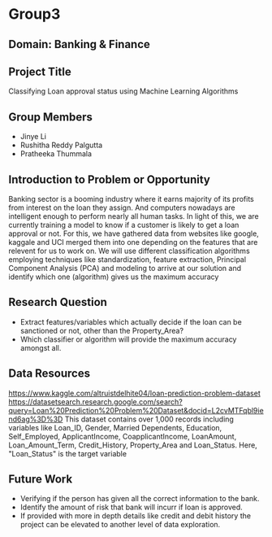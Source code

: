 # Group3
## Domain: Banking & Finance

## Project Title
Classifying Loan approval status using Machine Learning Algorithms

## Group Members
* Jinye Li
* Rushitha Reddy Palgutta
* Pratheeka Thummala

## Introduction to Problem or Opportunity
Banking sector is a booming industry where it earns majority of its profits from interest on the loan they assign. And computers nowadays are intelligent enough to perform nearly all human tasks. In light of this, we are currently training a model to know if a customer is likely to get a loan approval or not. For this, we have gathered data from websites like google, kaggale and UCI merged them into one depending on the features that are relevent for us to work on. We will use different classification algorithms employing techniques like standardization, feature extraction, Principal Component Analysis (PCA) and modeling  to arrive at our solution and identify which one (algorithm) gives us the maximum accuracy

## Research Question
* Extract features/variables which actually decide if the loan can be sanctioned or not, other than the Property_Area?
* Which classifier or algorithm will provide the maximum accuracy amongst all.

## Data Resources
https://www.kaggle.com/altruistdelhite04/loan-prediction-problem-dataset
https://datasetsearch.research.google.com/search?query=Loan%20Prediction%20Problem%20Dataset&docid=L2cvMTFqbl9iend6ag%3D%3D
This dataset contains over 1,000 records including variables like Loan_ID,	Gender,	Married	Dependents,	Education,	Self_Employed,	ApplicantIncome,	CoapplicantIncome, LoanAmount,	Loan_Amount_Term,	Credit_History, Property_Area	and Loan_Status. Here, "Loan_Status" is the target variable

## Future Work
* Verifying if the person has given all the correct information to the bank.
* Identify the amount of risk that bank will incurr if loan is approved.
* If provided with more in depth details like credit and debit history the project can be elevated to another level of data exploration.

